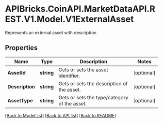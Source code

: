 # APIBricks.CoinAPI.MarketDataAPI.REST.V1.Model.V1ExternalAsset
Represents an external asset with description.

## Properties

Name | Type | Description | Notes
------------ | ------------- | ------------- | -------------
**AssetId** | **string** | Gets or sets the asset identifier. | [optional] 
**Description** | **string** | Gets or sets the description of the asset. | [optional] 
**AssetType** | **string** | Gets or sets the type/category of the asset. | [optional] 

[[Back to Model list]](../../README.md#documentation-for-models) [[Back to API list]](../../README.md#documentation-for-api-endpoints) [[Back to README]](../../README.md)

